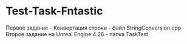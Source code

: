 # Test-Task-Fntastic
Первое задание - Конвертация строки - файл StringConversion.cpp
Второе задание на Unreal Engine 4.26 - папка TaskTest
